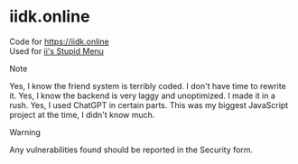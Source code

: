 # iidk.online
Code for https://iidk.online <br>
Used for [ii's Stupid Menu](https://github.com/iiDk-the-actual/iis.Stupid.Menu)

> [!NOTE] 
> Yes, I know the friend system is terribly coded. I don't have time to rewrite it.
> Yes, I know the backend is very laggy and unoptimized. I made it in a rush.
> Yes, I used ChatGPT in certain parts. This was my biggest JavaScript project at the time, I didn't know much.

> [!WARNING]
> Any vulnerabilities found should be reported in the Security form.
